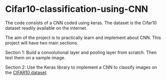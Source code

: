 # Cifar10-classification-using-CNN

The code consists of a CNN coded using keras. The dataset is the Cifar10 dataset readily available on the internet.

The aim of the project is to practically learn and implement about CNN. This project will have two main sections.

Section 1: Build a convolutional layer and pooling layer from scratch. Then test them on a sample image.

Section 2: Use the Keras library to implement a CNN to classify images on the [CIFAR10 dataset](https://www.cs.toronto.edu/~kriz/cifar.html).
